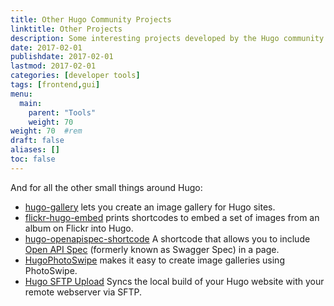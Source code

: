 ```yaml
---
title: Other Hugo Community Projects
linktitle: Other Projects
description: Some interesting projects developed by the Hugo community that don't quite fit into our other developer tool categories.
date: 2017-02-01
publishdate: 2017-02-01
lastmod: 2017-02-01
categories: [developer tools]
tags: [frontend,gui]
menu:
  main:
    parent: "Tools"
    weight: 70
weight: 70	#rem
draft: false
aliases: []
toc: false
---
```


And for all the other small things around Hugo:

* [hugo-gallery](https://github.com/icecreammatt/hugo-gallery) lets you create an image gallery for Hugo sites.
* [flickr-hugo-embed](https://github.com/nikhilm/flickr-hugo-embed) prints shortcodes to embed a set of images from an album on Flickr into Hugo.
* [hugo-openapispec-shortcode](https://github.com/tenfourty/hugo-openapispec-shortcode) A shortcode that allows you to include [Open API Spec](https://openapis.org) (formerly known as Swagger Spec) in a page.
* [HugoPhotoSwipe](https://github.com/GjjvdBurg/HugoPhotoSwipe) makes it easy to create image galleries using PhotoSwipe.
* [Hugo SFTP Upload](https://github.com/thomasmey/HugoSftpUpload) Syncs the local build of your Hugo website with your remote webserver via SFTP.